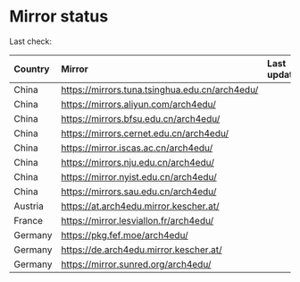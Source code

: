 <script src="./time.js"></script>
# Mirror status
Last check: <script type="text/javascript">localize(1726377642.700501);</script>

|Country|Mirror|Last update|
|:------|:-----|:----------|
|China|https://mirrors.tuna.tsinghua.edu.cn/arch4edu/|<script type="text/javascript">localize(1726339064);</script>|
|China|https://mirrors.aliyun.com/arch4edu/|<script type="text/javascript">localize(1726339064);</script>|
|China|https://mirrors.bfsu.edu.cn/arch4edu/|<script type="text/javascript">localize(1726339064);</script>|
|China|https://mirrors.cernet.edu.cn/arch4edu/|<script type="text/javascript">localize(1726339064);</script>|
|China|https://mirror.iscas.ac.cn/arch4edu/|<script type="text/javascript">localize(1726339064);</script>|
|China|https://mirrors.nju.edu.cn/arch4edu/|<script type="text/javascript">localize(1726296141);</script>|
|China|https://mirror.nyist.edu.cn/arch4edu/|<script type="text/javascript">localize(1726339064);</script>|
|China|https://mirrors.sau.edu.cn/arch4edu/|<script type="text/javascript">localize(1726339064);</script>|
|Austria|https://at.arch4edu.mirror.kescher.at/|<script type="text/javascript">localize(1726339064);</script>|
|France|https://mirror.lesviallon.fr/arch4edu/|<script type="text/javascript">localize(1726339064);</script>|
|Germany|https://pkg.fef.moe/arch4edu/|<script type="text/javascript">localize(1726339064);</script>|
|Germany|https://de.arch4edu.mirror.kescher.at/|<script type="text/javascript">localize(1726339064);</script>|
|Germany|https://mirror.sunred.org/arch4edu/|<script type="text/javascript">localize(1726339064);</script>|

<script src="./tablefilter/tablefilter.js"></script>
<script src="./table.js"></script>